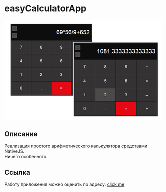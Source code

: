 # easyCalculatorApp

<p align="center"><img src="screenshot.png" /></p>

## Описание
Реализация простого арифметического калькулятора средствами NativeJS. <br/>
Ничего особенного. <br/>

## Ссылка 
Работу приложения можно оценить по адресу: <a href="https://rawcdn.githack.com/5-th/easyCalculator/master/index.html"> click me </a>
